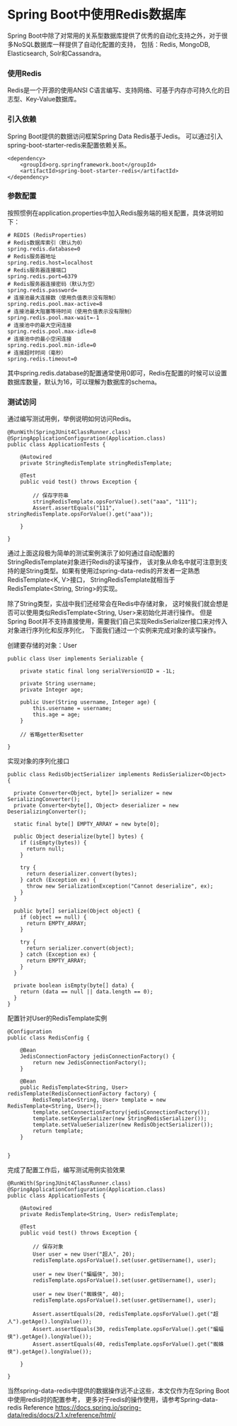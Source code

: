 # Spring Boot中使用Redis数据库
Spring Boot中除了对常用的关系型数据库提供了优秀的自动化支持之外，对于很多NoSQL数据库一样提供了自动化配置的支持，
包括：Redis, MongoDB, Elasticsearch, Solr和Cassandra。

### 使用Redis

Redis是一个开源的使用ANSI C语言编写、支持网络、可基于内存亦可持久化的日志型、Key-Value数据库。


### 引入依赖

Spring Boot提供的数据访问框架Spring Data Redis基于Jedis。
可以通过引入spring-boot-starter-redis来配置依赖关系。


```
<dependency>
    <groupId>org.springframework.boot</groupId>
    <artifactId>spring-boot-starter-redis</artifactId>
</dependency>
```

### 参数配置

按照惯例在application.properties中加入Redis服务端的相关配置，具体说明如下：

```
# REDIS (RedisProperties)
# Redis数据库索引（默认为0）
spring.redis.database=0
# Redis服务器地址
spring.redis.host=localhost
# Redis服务器连接端口
spring.redis.port=6379
# Redis服务器连接密码（默认为空）
spring.redis.password=
# 连接池最大连接数（使用负值表示没有限制）
spring.redis.pool.max-active=8
# 连接池最大阻塞等待时间（使用负值表示没有限制）
spring.redis.pool.max-wait=-1
# 连接池中的最大空闲连接
spring.redis.pool.max-idle=8
# 连接池中的最小空闲连接
spring.redis.pool.min-idle=0
# 连接超时时间（毫秒）
spring.redis.timeout=0
```

其中spring.redis.database的配置通常使用0即可，Redis在配置的时候可以设置数据库数量，默认为16，可以理解为数据库的schema。

### 测试访问

通过编写测试用例，举例说明如何访问Redis。

```
@RunWith(SpringJUnit4ClassRunner.class)
@SpringApplicationConfiguration(Application.class)
public class ApplicationTests {

	@Autowired
	private StringRedisTemplate stringRedisTemplate;

	@Test
	public void test() throws Exception {

		// 保存字符串
		stringRedisTemplate.opsForValue().set("aaa", "111");
		Assert.assertEquals("111", stringRedisTemplate.opsForValue().get("aaa"));

    }

}
```

通过上面这段极为简单的测试案例演示了如何通过自动配置的StringRedisTemplate对象进行Redis的读写操作，
该对象从命名中就可注意到支持的是String类型。如果有使用过spring-data-redis的开发者一定熟悉RedisTemplate<K, V>接口，
StringRedisTemplate就相当于RedisTemplate<String, String>的实现。

除了String类型，实战中我们还经常会在Redis中存储对象，
这时候我们就会想是否可以使用类似RedisTemplate<String, User>来初始化并进行操作。
但是Spring Boot并不支持直接使用，需要我们自己实现RedisSerializer<T>接口来对传入对象进行序列化和反序列化，
下面我们通过一个实例来完成对象的读写操作。

创建要存储的对象：User

```
public class User implements Serializable {

    private static final long serialVersionUID = -1L;

    private String username;
    private Integer age;

    public User(String username, Integer age) {
        this.username = username;
        this.age = age;
    }

    // 省略getter和setter

}
```

实现对象的序列化接口

```
public class RedisObjectSerializer implements RedisSerializer<Object> {

  private Converter<Object, byte[]> serializer = new SerializingConverter();
  private Converter<byte[], Object> deserializer = new DeserializingConverter();

  static final byte[] EMPTY_ARRAY = new byte[0];

  public Object deserialize(byte[] bytes) {
    if (isEmpty(bytes)) {
      return null;
    }

    try {
      return deserializer.convert(bytes);
    } catch (Exception ex) {
      throw new SerializationException("Cannot deserialize", ex);
    }
  }

  public byte[] serialize(Object object) {
    if (object == null) {
      return EMPTY_ARRAY;
    }

    try {
      return serializer.convert(object);
    } catch (Exception ex) {
      return EMPTY_ARRAY;
    }
  }

  private boolean isEmpty(byte[] data) {
    return (data == null || data.length == 0);
  }
}
```

配置针对User的RedisTemplate实例

```
@Configuration
public class RedisConfig {

    @Bean
    JedisConnectionFactory jedisConnectionFactory() {
        return new JedisConnectionFactory();
    }

    @Bean
    public RedisTemplate<String, User> redisTemplate(RedisConnectionFactory factory) {
        RedisTemplate<String, User> template = new RedisTemplate<String, User>();
        template.setConnectionFactory(jedisConnectionFactory());
        template.setKeySerializer(new StringRedisSerializer());
        template.setValueSerializer(new RedisObjectSerializer());
        return template;
    }


}
```

完成了配置工作后，编写测试用例实验效果

```
@RunWith(SpringJUnit4ClassRunner.class)
@SpringApplicationConfiguration(Application.class)
public class ApplicationTests {

	@Autowired
	private RedisTemplate<String, User> redisTemplate;

	@Test
	public void test() throws Exception {

		// 保存对象
		User user = new User("超人", 20);
		redisTemplate.opsForValue().set(user.getUsername(), user);

		user = new User("蝙蝠侠", 30);
		redisTemplate.opsForValue().set(user.getUsername(), user);

		user = new User("蜘蛛侠", 40);
		redisTemplate.opsForValue().set(user.getUsername(), user);

		Assert.assertEquals(20, redisTemplate.opsForValue().get("超人").getAge().longValue());
		Assert.assertEquals(30, redisTemplate.opsForValue().get("蝙蝠侠").getAge().longValue());
		Assert.assertEquals(40, redisTemplate.opsForValue().get("蜘蛛侠").getAge().longValue());

	}

}
```
当然spring-data-redis中提供的数据操作远不止这些，本文仅作为在Spring Boot中使用redis时的配置参考，
更多对于redis的操作使用，请参考Spring-data-redis Reference
https://docs.spring.io/spring-data/redis/docs/2.1.x/reference/html/